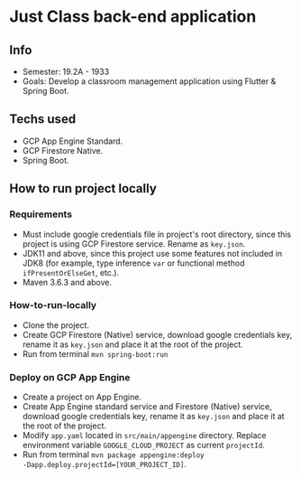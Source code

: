 # Just Class back-end application

## Info

- Semester: 19.2A - 1933
- Goals: Develop a classroom management application using Flutter & Spring Boot.

## Techs used

- GCP App Engine Standard.
- GCP Firestore Native.
- Spring Boot.

## How to run project locally

### Requirements

- Must include google credentials file in project's root directory, since this project is using GCP Firestore service. Rename as `key.json`.
- JDK11 and above, since this project use some features not included in JDK8 (for example, type inference `var` or functional method `ifPresentOrElseGet`, etc.).
- Maven 3.6.3 and above.

### How-to-run-locally

- Clone the project.
- Create GCP Firestore (Native) service, download google credentials key, rename it as `key.json` and place it at the root of the project.
- Run from terminal <code>mvn spring-boot:run</code>

### Deploy on GCP App Engine

- Create a project on App Engine.
- Create App Engine standard service and Firestore (Native) service, download google credentials key, rename it as `key.json` and place it at the root of the project.
- Modify `app.yaml` located in `src/main/appengine` directory. Replace environment variable `GOOGLE_CLOUD_PROJECT` as current `projectId`.
- Run from terminal <code>mvn package appengine:deploy -Dapp.deploy.projectId=[YOUR_PROJECT_ID]</code>.